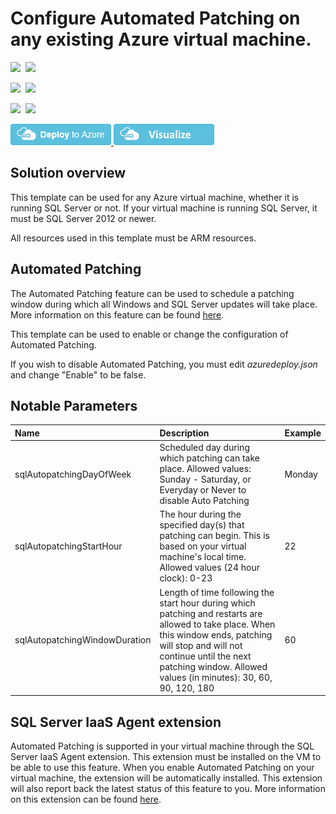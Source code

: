 # Configure Automated Patching on any existing Azure virtual machine.

<IMG SRC="https://azbotstorage.blob.core.windows.net/badges/101-vm-sql-existing-autopatching-update/PublicLastTestDate.svg" />&nbsp;
<IMG SRC="https://azbotstorage.blob.core.windows.net/badges/101-vm-sql-existing-autopatching-update/PublicDeployment.svg" />&nbsp;

<IMG SRC="https://azbotstorage.blob.core.windows.net/badges/101-vm-sql-existing-autopatching-update/FairfaxLastTestDate.svg" />&nbsp;
<IMG SRC="https://azbotstorage.blob.core.windows.net/badges/101-vm-sql-existing-autopatching-update/FairfaxDeployment.svg" />&nbsp;

<IMG SRC="https://azbotstorage.blob.core.windows.net/badges/101-vm-sql-existing-autopatching-update/BestPracticeResult.svg" />&nbsp;
<IMG SRC="https://azbotstorage.blob.core.windows.net/badges/101-vm-sql-existing-autopatching-update/CredScanResult.svg" />&nbsp;

<a href="https://portal.azure.com/#create/Microsoft.Template/uri/https%3A%2F%2Fraw.githubusercontent.com%2FAzure%2Fazure-quickstart-templates%2Fmaster%2F101-vm-sql-existing-autopatching-update%2Fazuredeploy.json" target="_blank">
  <img src="https://raw.githubusercontent.com/Azure/azure-quickstart-templates/master/1-CONTRIBUTION-GUIDE/images/deploytoazure.png"/>
</a>
<a href="http://armviz.io/#/?load=https%3A%2F%2Fraw.githubusercontent.com%2FAzure%2Fazure-quickstart-templates%2Fmaster%2F101-vm-sql-existing-autopatching-update%2Fazuredeploy.json" target="_blank">
  <img src="https://raw.githubusercontent.com/Azure/azure-quickstart-templates/master/1-CONTRIBUTION-GUIDE/images/visualizebutton.png"/>
</a>

## Solution overview

This template can be used for any Azure virtual machine, whether it is running SQL Server or not. If your virtual machine is running SQL Server, it must be SQL Server 2012 or newer.

All resources used in this template must be ARM resources.

## Automated Patching

The Automated Patching feature can be used to schedule a patching window during which all Windows and SQL Server updates will take place. More information on this feature can be found [here](https://azure.microsoft.com/en-us/documentation/articles/virtual-machines-windows-sql-automated-patching/).

This template can be used to enable or change the configuration of Automated Patching.

If you wish to disable Automated Patching, you must edit *azuredeploy.json* and change "Enable" to be false.

## Notable Parameters

|Name|Description|Example|
|:---|:---------------------|:---------------|
|sqlAutopatchingDayOfWeek|Scheduled day during which patching can take place. Allowed values: Sunday - Saturday, or Everyday or Never to disable Auto Patching|Monday|
|sqlAutopatchingStartHour|The hour during the specified day(s) that patching can begin. This is based on your virtual machine's local time. Allowed values (24 hour clock): 0-23|22|
|sqlAutopatchingWindowDuration|Length of time following the start hour during which patching and restarts are allowed to take place. When this window ends, patching will stop and will not continue until the next patching window. Allowed values (in minutes): 30, 60, 90, 120, 180|60|

## SQL Server IaaS Agent extension

Automated Patching is supported in your virtual machine through the SQL Server IaaS Agent extension. This extension must be installed on the VM to be able to use this feature. When you enable Automated Patching on your virtual machine, the extension will be automatically installed. This extension will also report back the latest status of this feature to you. More information on this extension can be found [here](https://azure.microsoft.com/en-us/documentation/articles/virtual-machines-windows-sql-server-agent-extension/).
